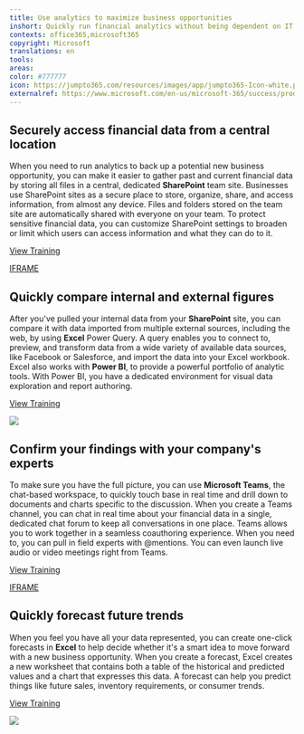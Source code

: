 ```yaml
---
title: Use analytics to maximize business opportunities
inshort: Quickly run financial analytics without being dependent on IT or analysts, to identify and respond to business opportunities.
contexts: office365,microsoft365
copyright: Microsoft
translations: en
tools: 
areas: 
color: #777777
icon: https://jumpto365.com/resources/images/app/jumpto365-Icon-white.png
externalref: https://www.microsoft.com/en-us/microsoft-365/success/productivitylibrary/use-analytics-to-maximize-business-opportunities
---
```


## Securely access financial data from a central location

When you need to run analytics to back up a potential new business opportunity, you can make it easier to gather past and current financial data by storing all files in a central, dedicated **SharePoint** team site. Businesses use SharePoint sites as a secure place to store, organize, share, and access information, from almost any device. Files and folders stored on the team site are automatically shared with everyone on your team. To protect sensitive financial data, you can customize SharePoint settings to broaden or limit which users can access information and what they can do to it.

[View Training](https://support.office.com/article/What-is-SharePoint-97b915e6-651b-43b2-827d-fb25777f446f)

[IFRAME](https://www.microsoft.com/en-us/videoplayer/embed/RE1UCma)

## Quickly compare internal and external figures

After you've pulled your internal data from your **SharePoint** site, you can compare it with data imported from multiple external sources, including the web, by using **Excel** Power Query. A query enables you to connect to, preview, and transform data from a wide variety of available data sources, like Facebook or Salesforce, and import the data into your Excel workbook. Excel also works with **Power BI**, to provide a powerful portfolio of analytic tools. With Power BI, you have a dedicated environment for visual data exploration and report authoring.

[View Training](https://support.office.com/article/Introduction-to-Microsoft-Power-Query-for-Excel-6E92E2F4-2079-4E1F-BAD5-89F6269CD605)

![](http://img-prod-cms-rt-microsoft-com.akamaized.net/cms/api/am/imageFileData/RE1MQf3?ver=99cf)

## Confirm your findings with your company's experts

To make sure you have the full picture, you can use **Microsoft Teams**, the chat-based workspace, to quickly touch base in real time and drill down to documents and charts specific to the discussion. When you create a Teams channel, you can chat in real time about your financial data in a single, dedicated chat forum to keep all conversations in one place. Teams allows you to work together in a seamless coauthoring experience. When you need to, you can pull in field experts with @mentions. You can even launch live audio or video meetings right from Teams.

[View Training](https://support.office.com/article/Video-Productive-conversations-99d33aaa-0743-47c6-a476-eb0a24abcb7e)

[IFRAME](https://www.microsoft.com/en-us/videoplayer/embed/RE1UCnc)

## Quickly forecast future trends

When you feel you have all your data represented, you can create one-click forecasts in **Excel** to help decide whether it's a smart idea to move forward with a new business opportunity. When you create a forecast, Excel creates a new worksheet that contains both a table of the historical and predicted values and a chart that expresses this data. A forecast can help you predict things like future sales, inventory requirements, or consumer trends.

[View Training](https://support.office.com/article/Create-a-forecast-in-Excel-2016-for-Windows-22c500da-6da7-45e5-bfdc-60a7062329fd)

![](http://img-prod-cms-rt-microsoft-com.akamaized.net/cms/api/am/imageFileData/RE1Nz6x?ver=aec5)

